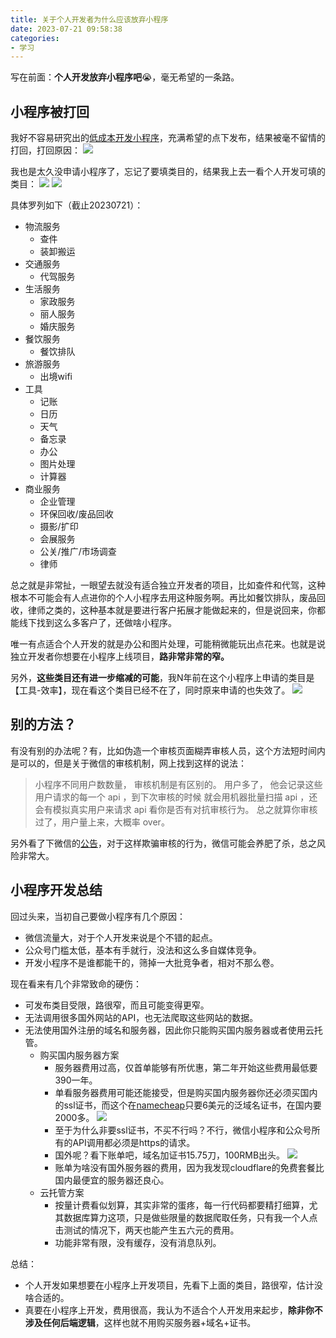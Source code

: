 ```yaml
---
title: 关于个人开发者为什么应该放弃小程序
date: 2023-07-21 09:58:38
categories: 
- 学习
---
```


写在前面：**个人开发放弃小程序吧**😭，毫无希望的一条路。

## 小程序被打回
我好不容易研究出的[低成本开发小程序](https://blog.cindyforever.com/2023/07/18/2023/07/how-to-create-a-miniprogram-with-low-fee/)，充满希望的点下发布，结果被毫不留情的打回，打回原因：
![](nowechat1.png)

<!-- more -->

我也是太久没申请小程序了，忘记了要填类目的，结果我上去一看个人开发可填的类目：
![](nowechat2.png)
![](nowechat3.png)

具体罗列如下（截止20230721）：
- 物流服务
  - 查件
  - 装卸搬运
- 交通服务
  - 代驾服务
- 生活服务
  - 家政服务
  - 丽人服务
  - 婚庆服务
- 餐饮服务
  - 餐饮排队
- 旅游服务
  - 出境wifi
- 工具
  - 记账
  - 日历
  - 天气
  - 备忘录
  - 办公
  - 图片处理
  - 计算器
- 商业服务
  - 企业管理
  - 环保回收/废品回收
  - 摄影/扩印
  - 会展服务
  - 公关/推广/市场调查
  - 律师

总之就是非常扯，一眼望去就没有适合独立开发者的项目，比如查件和代驾，这种根本不可能会有人点进你的个人小程序去用这种服务啊。再比如餐饮排队，废品回收，律师之类的，这种基本就是要进行客户拓展才能做起来的，但是说回来，你都能线下找到这么多客户了，还做啥小程序。

唯一有点适合个人开发的就是办公和图片处理，可能稍微能玩出点花来。也就是说独立开发者你想要在小程序上线项目，**路非常非常的窄。**

另外，**这些类目还有进一步缩减的可能**，我N年前在这个小程序上申请的类目是【工具-效率】，现在看这个类目已经不在了，同时原来申请的也失效了。
![](nowechat4.png)

## 别的方法？

有没有别的办法呢？有，比如伪造一个审核页面糊弄审核人员，这个方法短时间内是可以的，但是关于微信的审核机制，网上找到这样的说法：
> 小程序不同用户数数量， 审核机制是有区别的。
> 用户多了， 他会记录这些用户请求的每一个 api ，到下次审核的时候 就会用机器批量扫描 api ，还会有模拟真实用户来请求 api 看你是否有对抗审核行为。
> 总之就算你审核过了，用户量上来，大概率 over。

另外看了下微信的[公告](https://developers.weixin.qq.com/community/develop/doc/000044d4a7c7c0031219da0bc56401)，对于这样欺骗审核的行为，微信可能会养肥了杀，总之风险非常大。

## 小程序开发总结

回过头来，当初自己要做小程序有几个原因：
- 微信流量大，对于个人开发来说是个不错的起点。
- 公众号门槛太低，基本有手就行，没法和这么多自媒体竞争。
- 开发小程序不是谁都能干的，筛掉一大批竞争者，相对不那么卷。

现在看来有几个非常致命的硬伤：
- 可发布类目受限，路很窄，而且可能变得更窄。
- 无法调用很多国外网站的API，也无法爬取这些网站的数据。
- 无法使用国外注册的域名和服务器，因此你只能购买国内服务器或者使用云托管。
  - 购买国内服务器方案
    - 服务器费用过高，仅首单能够有所优惠，第二年开始这些费用最低要390一年。
    - 单看服务器费用可能还能接受，但是购买国内服务器你还必须买国内的ssl证书，而这个在[namecheap](https://www.namecheap.com/)只要6美元的泛域名证书，在国内要2000多。
![](nowechat5.png)
    - 至于为什么非要ssl证书，不买不行吗？不行，微信小程序和公众号所有的API调用都必须是https的请求。
    - 国外呢？看下账单吧，域名加证书15.75刀，100RMB出头。
![](nowechat6.png)
    - 账单为啥没有国外服务器的费用，因为我发现cloudflare的免费套餐比国内最便宜的服务器还良心。
  - 云托管方案
    - 按量计费看似划算，其实非常的蛋疼，每一行代码都要精打细算，尤其数据库算力这项，只是做些限量的数据爬取任务，只有我一个人点击测试的情况下，两天也能产生五六元的费用。
    - 功能非常有限，没有缓存，没有消息队列。

总结：
- 个人开发如果想要在小程序上开发项目，先看下上面的类目，路很窄，估计没啥合适的。
- 真要在小程序上开发，费用很高，我认为不适合个人开发用来起步，**除非你不涉及任何后端逻辑**，这样也就不用购买服务器+域名+证书。